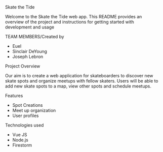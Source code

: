 Skate the Tide

Welcome to the Skate the Tide web app. This README provides an overview of the project and instructions for getting started with development and usage

TEAM MEMBERS/Created by
* Euel
* Sinclair DeYoung
* Joseph Lebron

Project Overview

Our aim is to create a web application for skateboarders to discover new skate spots and organize meetups with fellow skaters. Users will be able to add new skate spots to a map, view other spots and schedule meetups. 

Features
* Spot Creations
* Meet up organization
* User profiles

Technologies used
* Vue JS
* Node.js
* Firestorm
